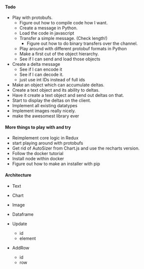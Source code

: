 #### Todo

- Play with protobufs.
  - Figure out how to compile code how I want.
  - Create a message in Python.
  - Load the code in javascript
  - Transfer a simple message. (Check length!)
    - Figure out how to do binary transfers over the channel.
  - Play around with different protobuf formats in Python
  - Make a first cut of the object hierarchy.
  - See if I can send and load those objects
- Create a delta message
  - See if I can encode it
  - See if I can decode it.
  - just use int IDs instead of full ids
- Make an object which can accumulate deltas.
- Create a text object and its ability to deltas.
- Have it create a text object and send out deltas on that.
- Start to display the deltas  on the client.
- Implement all existing datatypes
- Implement images really nicely.
- make the awesomest library ever

#### More things to play with and try

- Reimplement core logic in Redux
- start playing around with protobufs
- Get rid of AutoSizer from Chart.js and use the recharts version.
- Follow the docker tutorial
- Install node within docker
- Figure out how to make an installer with pip

#### Architecture

- Text
- Chart
- Image
- Dataframe

- Update
  - id
  - element
- AddRow
  - id
  - row
